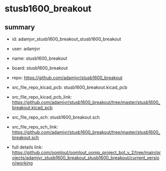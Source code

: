 # stusb1600_breakout
 
## summary 
* id: adamjvr_stusb1600_breakout_stusb1600_breakout
* user: adamjvr
* name: stusb1600_breakout
* board: stusb1600_breakout
* repo: https://github.com/adamjvr/stusb1600_breakout
* src_file_repo_kicad_pcb: stusb1600_breakout.kicad_pcb
* src_file_repo_kicad_pcb_link: https://github.com/adamjvr/stusb1600_breakout/tree/master/stusb1600_breakout.kicad_pcb


* src_file_repo_sch: stusb1600_breakout.sch
* src_file_repo_sch_link: https://github.com/adamjvr/stusb1600_breakout/tree/master/stusb1600_breakout.sch
* full details link: https://github.com/oomlout/oomlout_oomp_project_bot_v_2/tree/main/projects/adamjvr_stusb1600_breakout_stusb1600_breakout/current_version/working  







